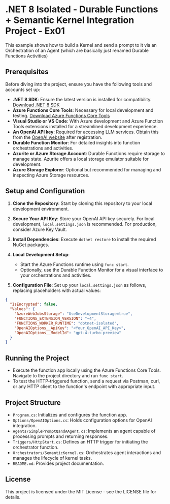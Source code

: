 
# .NET 8 Isolated - Durable Functions + Semantic Kernel Integration Project - Ex01

This example shows how to build a Kernel and send a prompt to it via an Orchestration of an Agent (which are basically just renamed Durable Functions Activities)

## Prerequisites

Before diving into the project, ensure you have the following tools and accounts set up:

- **.NET 8 SDK**: Ensure the latest version is installed for compatibility. [Download .NET 8 SDK](https://dotnet.microsoft.com/download)
- **Azure Functions Core Tools**: Necessary for local development and testing. [Download Azure Functions Core Tools](https://docs.microsoft.com/en-us/azure/azure-functions/functions-run-local)
- **Visual Studio or VS Code**: With Azure development and Azure Function Tools extensions installed for a streamlined development experience.
- **An OpenAI API key**: Required for accessing LLM services. Obtain this from the [OpenAI website](https://openai.com) after registration.
- **Durable Function Monitor**: For detailed insights into function orchestrations and activities.
- **Azurite or Azure Storage Account**: Durable Functions require storage to manage state. Azurite offers a local storage emulator suitable for development.
- **Azure Storage Explorer**: Optional but recommended for managing and inspecting Azure Storage resources.

## Setup and Configuration

1. **Clone the Repository**: Start by cloning this repository to your local development environment.

2. **Secure Your API Key**: Store your OpenAI API key securely. For local development, `local.settings.json` is recommended. For production, consider Azure Key Vault.

3. **Install Dependencies**: Execute `dotnet restore` to install the required NuGet packages.

4. **Local Development Setup**:
    - Start the Azure Functions runtime using `func start`.
    - Optionally, use the Durable Function Monitor for a visual interface to your orchestrations and activities.

5. **Configuration File**: Set up your `local.settings.json` as follows, replacing placeholders with actual values:

```json
{
  "IsEncrypted": false,
  "Values": {
    "AzureWebJobsStorage": "UseDevelopmentStorage=true",
    "FUNCTIONS_EXTENSION_VERSION": "~4",
    "FUNCTIONS_WORKER_RUNTIME": "dotnet-isolated",
    "OpenAIOptions__ApiKey": "<Your_OpenAI_API_Key>",
    "OpenAIOptions__ModelId": "gpt-4-turbo-preview"
  }
}
```

## Running the Project

- Execute the function app locally using the Azure Functions Core Tools. Navigate to the project directory and run `func start`.
- To test the HTTP-triggered function, send a request via Postman, curl, or any HTTP client to the function's endpoint with appropriate input.

## Project Structure

- `Program.cs`: Initializes and configures the function app.
- `Options/OpenAIOptions.cs`: Holds configuration options for OpenAI integration.
- `Agents/SimplePromptQandAAgent.cs`: Implements an agent capable of processing prompts and returning responses.
- `Triggers/HttpStart.cs`: Defines an HTTP trigger for initiating the orchestrator function.
- `Orchestrators/SemanticKernel.cs`: Orchestrates agent interactions and manages the lifecycle of kernel tasks.
- `README.md`: Provides project documentation.

## License

This project is licensed under the MIT License - see the LICENSE file for details.
